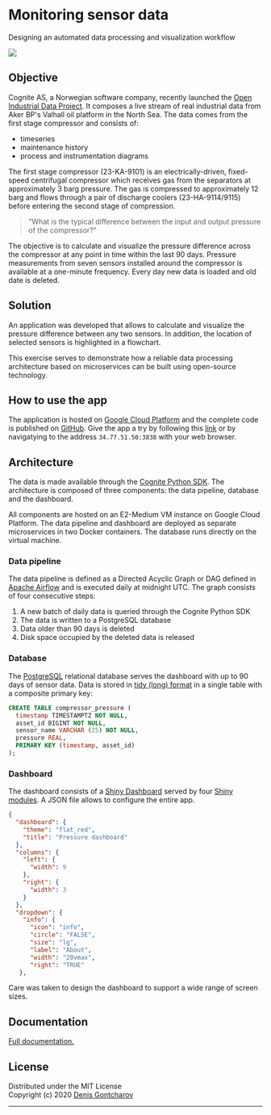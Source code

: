 # Monitoring sensor data

Designing an automated data processing and visualization workflow

![](https://akerbp.com/wp-content/uploads/2016/09/1455710061745.jpg)

## Objective

Cognite AS, a Norwegian software company, recently launched the [Open Industrial Data Project](https://openindustrialdata.com/about/).
It composes a live stream of real industrial data from Aker BP's Valhall oil platform in the North Sea.
The data comes from the first stage compressor and consists of:

* timeseries
* maintenance history
* process and instrumentation diagrams

The first stage compressor (23-KA-9101) is an electrically-driven, fixed-speed centrifugal compressor which receives gas from the separators at approximately 3 barg pressure.
The gas is compressed to approximately 12 barg and flows through a pair of discharge coolers (23-HA-9114/9115) before entering the second stage of compression.

> "What is the typical difference between the input and output pressure of the compressor?"

The objective is to calculate and visualize the pressure difference across the compressor at any point in time within the last 90 days.
Pressure measurements from seven sensors installed around the compressor is available at a one-minute frequency.
Every day new data is loaded and old date is deleted.

## Solution

An application was developed that allows to calculate and visualize the pressure difference between any two sensors.
In addition, the location of selected sensors is highlighted in a flowchart.

This exercise serves to demonstrate how a reliable data processing architecture based on microservices can be built using open-source technology.

## How to use the app

The application is hosted on [Google Cloud Platform](https://cloud.google.com/) and the complete code is published on [GitHub](https://github.com/gontcharovd/cognite).
Give the app a try by following this [link](http://34.77.51.50:3838/) or by navigatying to the address `34.77.51.50:3838` with your web browser.

## Architecture

The data is made available through the [Cognite Python SDK](https://cognite-docs.readthedocs-hosted.com/projects/cognite-sdk-python/en/latest/). 
The architecture is composed of three components: the data pipeline, database and the dashboard.

All components are hosted on an E2-Medium VM instance on Google Cloud Platform.
The data pipeline and dashboard are deployed as separate microservices in two Docker containers. 
The database runs directly on the virtual machine.

### Data pipeline

The data pipeline is defined as a Directed Acyclic Graph or DAG defined in [Apache Airflow](https://airflow.apache.org/) and is executed daily at midnight UTC.
The graph consists of four consecutive steps:

1. A new batch of daily data is queried through the Cognite Python SDK
2. The data is written to a PostgreSQL database
3. Data older than 90 days is deleted
4. Disk space occupied by the deleted data is released

### Database

The [PostgreSQL](https://www.postgresql.org/) relational database serves the dashboard with up to 90 days of sensor data.
Data is stored in [tidy (long) format](https://vita.had.co.nz/papers/tidy-data.pdf) in a single table with a composite primary key:


```sql
CREATE TABLE compressor_pressure (
  timestamp TIMESTAMPTZ NOT NULL,
  asset_id BIGINT NOT NULL,
  sensor_name VARCHAR (25) NOT NULL,
  pressure REAL,
  PRIMARY KEY (timestamp, asset_id)
);
```

### Dashboard

The dashboard consists of a [Shiny Dashboard](https://rstudio.github.io/shinydashboard/) served by four [Shiny modules](https://shiny.rstudio.com/articles/modules.html).
A JSON file allows to configure the entire app.

```json
{
  "dashboard": {
    "theme": "flat_red",
    "title": "Pressure dashboard"
  },
  "columns": {
    "left": {
      "width": 9
    },
    "right": {
      "width": 3
    }
  },
  "dropdown": {
    "info": {
      "icon": "info",
      "circle": "FALSE",
      "size": "lg",
      "label": "About",
      "width": "20vmax",
      "right": "TRUE"
   },
```
Care was taken to design the dashboard to support a wide range of screen sizes.

## Documentation

[Full documentation.](https://github.com/gontcharovd/cognite/wiki)

## License

Distributed under the MIT License <br>
Copyright (c) 2020 [Denis Gontcharov](https://gontcharov.dev)

---

